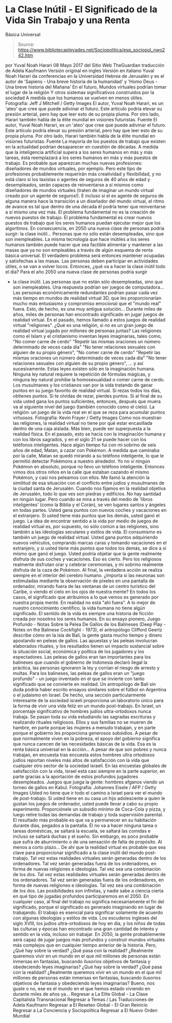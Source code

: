 # La Clase Inútil - El Significado de la Vida Sin Trabajo y una Renta 
Básica Universal

> Source: https://www.bibliotecapleyades.net/Sociopolitica/esp_sociopol_nwo242.htm

por Yuval Noah Harari 08 Mayo 2017
del Sitio Web TheGuardian
traducción de Adela Kaufmann Versión original en ingles
Versión en italiano
Yuval Noah Harari
da conferencias en la Universidad Hebrea de Jerusalén y es el autor de
'Sapiens - Una breve historia de la humanidad' y
'Homo Deus - Una breve historia del Mañana'
En el futuro,
Mundos virtuales podrían tomar el lugar de la religión
Y otros sistemas significativos construidos por la sociedad
A medida que los humanos se vuelven en menos útiles.
Fotografía: Jeff J Mitchell / Getty Images
El autor, Yuval Noah Harari, es un 'ateo' que cree que puede adivinar el futuro. Este artículo podría elevar su presión arterial, pero hay que leer esto de su propia pluma. Por otro lado, Harari también habla de la élite mundial en visiones futuristas. Fuente
El autor, Yuval Noah Harari, es un 'ateo' que cree que puede adivinar el futuro.
Este artículo podría elevar su presión arterial, pero hay que leer esto de su propia pluma.
Por otro lado, Harari también habla de la élite mundial en visiones futuristas.
Fuente
La mayoría de los puestos de trabajo que existen en la actualidad podrían desaparecer en cuestión de décadas.
A medida que la inteligencia artificial supera a los seres humanos en más y más tareas, ésta reemplazará a los seres humanos en más y más puestos de trabajo. Es probable que aparezcan muchas nuevas profesiones: diseñadores de mundos virtuales, por ejemplo.
Pero este tipo de profesiones probablemente requerirán más creatividad y flexibilidad, y no está claro si los taxistas o agentes de seguros de 40 años de edad y desempleados, serán capaces de reinventarse a sí mismos como diseñadores de mundos virtuales (traten de imaginar un mundo virtual creado por un agente de seguros!).
E incluso si el ex agente de seguros de alguna manera hace la transición a un diseñador del mundo virtual, el ritmo de avance es tal que dentro de una década él podría tener que reinventarse a sí mismo una vez más.
El problema fundamental no es la creación de nuevos puestos de trabajo. El problema fundamental es crear nuevos puestos de trabajo que los seres humanos puedan ejecutar mejor que los algoritmos.
En consecuencia, en 2050 una nueva clase de personas podría surgir:
la clase inútil...
Personas que no sólo están desempleadas, sino que son inempleables.
La misma tecnología que hace inútiles a los seres humanos también puede hacer que sea factible alimentar y mantener a las masas que ya no son empleables a través de algún esquema de renta básica universal.
El verdadero problema será entonces mantener ocupadas y satisfechas a las masas. Las personas deben participar en actividades útiles, o se van a volver locos.
Entonces, ¿qué va a hacer la clase inútil todo el día?
Para el año 2050
una nueva clase de personas podría surgir
- la clase inútil.
Las personas que no están sólo desempleadas,
sino que son inempleables.
Una respuesta podrían ser juegos de computadora...
Las personas económicamente redundantes podrían pasar cada vez más tiempo en mundos de realidad virtual 3D, que les proporcionarían mucho más entusiasmo y compromiso emocional que el "mundo real" fuera.
Esto, de hecho, es una muy antigua solución...
Durante miles de años, miles de personas han encontrado significado en jugar juegos de realidad virtual. En el pasado, hemos llamado a estos juegos de realidad virtual "religiones".
¿Qué es una religión, si no es un gran juego de realidad virtual jugado por millones de personas juntas?
Las religiones como el Islam y el cristianismo inventan leyes imaginarias, tales como,
"No comer carne de cerdo" "Repetir las mismas oraciones un número determinado de veces cada día" "No tener relaciones sexuales con alguien de su propio género",
"No comer carne de cerdo"
"Repetir las mismas oraciones un número determinado de veces cada día"
"No tener relaciones sexuales con alguien de su propio género",
... y así sucesivamente.
Estas leyes existen sólo en la imaginación humana. Ninguna ley natural requiere la repetición de fórmulas mágicas, y ninguna ley natural prohíbe la homosexualidad o comer carne de cerdo.
Los musulmanes y los cristianos van por la vida tratando de ganar puntos en su juego favorito de realidad virtual. Si rezas todos los días, obtienes puntos. Si te olvidas de rezar, pierdes puntos.
Si al final de su vida usted gana los puntos suficientes, entonces, después que muera va al siguiente nivel del juego (también conocido como el cielo).
La religión: un juego de la vida real en el que se reza para acumular puntos virtuosos. Fotografía: Kevin Frayer / Getty Images
Como nos muestran las religiones, la realidad virtual no tiene por qué estar encasillada dentro de una caja aislada. Más bien, puede ser superpuesta a la realidad física.
En el pasado, esto se hacía con la imaginación humana y con los libros sagrados, y en el siglo 21 se puede hacer con los teléfonos inteligentes.
Hace algún tiempo fui con mi sobrino de seis años de edad, Matan, a cazar con Pokémon.
A medida que caminaba por la calle, Matan se quedó mirando a su teléfono inteligente, lo que le permitió detectar Pokémons a nuestro alrededor. Yo no vi ningún Pokémon en absoluto, porque no llevo un teléfono inteligente.
Entonces vimos dos otros niños en la calle que estaban cazando el mismo Pokémon, y casi nos peleamos con ellos.
Me llamó la atención la similitud de esa situación con el conflicto entre judíos y musulmanes de la ciudad santa de Jerusalén. Cuando nos fijamos en la realidad objetiva de Jerusalén, todo lo que ves son piedras y edificios. No hay santidad en ningún lugar.
Pero cuando se mira a través del medio de 'libros inteligentes' (como la Biblia y el Corán), se ven lugares santos y ángeles en todas partes.
Usted gana puntos con nuevos coches y vacaciones en el extranjero. Si usted tiene más puntos que los demás, usted ganó el juego.
La idea de encontrar sentido a la vida por medio de juegos de realidad virtual es, por supuesto, no sólo común a las religiones, sino también a las ideologías seculares y estilos de vida.
El consumismo es también un juego de realidad virtual. Usted gana puntos adquiriendo nuevos vehículos, comprando marcas caras y tomando vacaciones en el extranjero, y si usted tiene más puntos que todos los demás, se dice a sí mismo que ganó el juego.
Usted podría objetar que la gente realmente disfruta de sus coches y vacaciones. Eso es cierto.
Pero los religiosos realmente disfrutan orar y celebrar ceremonias, y mi sobrino realmente disfruta de la caza de Pokémon. Al final, la verdadera acción se realiza siempre en el interior del cerebro humano.
¿Importa si las neuronas son estimuladas mediante la observación de píxeles en una pantalla de ordenador, mirando fuera de las ventanas de un centro turístico del Caribe, o viendo el cielo en los ojos de nuestra mente?
En todos los casos, el significado que atribuimos a lo que vemos es generado por nuestra propia mente. En realidad no está "ahí fuera". A lo mejor de nuestro conocimiento científico, la vida humana no tiene algún significado.
El sentido de la vida es siempre una historia de ficción creada por nosotros los seres humanos.
En su ensayo pionero, Juego Profundo - Notas Sobre la Pelea De Gallos de los Balineses (Deep Play - Notes on the Balinese Cockfight - 1973), el antropólogo Clifford Geertz describe cómo en la isla de Bali, la gente gasta mucho tiempo y dinero apostando en peleas de gallos.
Las apuestas y las peleas involucran elaborados rituales, y los resultados tienen un impacto sustancial sobre la situación social, económica y política de los jugadores y los espectadores.
Las peleas de gallos eran tan importantes para los balineses que cuando el gobierno de Indonesia declaró ilegal la práctica, las personas ignoraron la ley y corrían el riesgo de arresto y multas. Para los balineses, las peleas de gallos eran un "juego profundo" - un juego inventado en el que se invierte con tanto significado que se convierte en realidad.
Un antropólogo de Bali sin duda podría haber escrito ensayos similares sobre el fútbol en Argentina o el judaísmo en Israel.
De hecho, una sección particularmente interesante de la sociedad israelí proporciona un laboratorio único para la forma de vivir una vida feliz en un mundo post-trabajo. En Israel, un porcentaje significativo de hombres judíos ultra-ortodoxos nunca trabaja.
Se pasan toda su vida estudiando las sagradas escrituras y realizando rituales religiosos. Ellos y sus familias no se mueren de hambre, en parte porque las mujeres a menudo trabajan, y en parte porque el gobierno les proporciona generosos subsidios.
A pesar de que normalmente viven en la pobreza, el apoyo del gobierno significa que nunca carecen de las necesidades básicas de la vida.
Esa es la renta básica universal en la acción...
A pesar de que son pobres y nunca trabajan, en encuesta tras encuesta estos hombres ultra ortodoxos judíos reportan niveles más altos de satisfacción con la vida que cualquier otro sector de la sociedad israelí.
En las encuestas globales de satisfacción con la vida, Israel está casi siempre en la parte superior, en parte gracias a la aportación de estos profundos jugadores desempleados.
Juegos que juega la gente: hombres afganos viendo un torneo de gallos en Kabul. Fotografía: Johannes Eisele / AFP / Getty Images
Usted no tiene que ir todo el camino a Israel para ver el mundo de post-trabajo.
Si usted tiene en su casa un hijo adolescente a quien le gustan los juegos de ordenador, usted puede llevar a cabo su propio experimento. Proporciónele un subsidio mínimo de Coca-Cola y pizza, y luego retire todas las demandas de trabajo y toda supervisión parental.
El resultado más probable es que va a permanecer en su habitación durante días, pegados a la pantalla. Él no va a hacer ninguna tarea o tareas domésticas, se saltará la escuela, se saltará las comidas e incluso se saltará duchas y el sueño.
Sin embargo, es poco probable que sufra de aburrimiento o de una sensación de falta de propósito. Al menos a corto plazo...
De ahí que la realidad virtual es probable que sea clave para proporcionar significado a la clase inútil del mundo post-trabajo.
Tal vez estas realidades virtuales serán generadas dentro de los ordenadores. Tal vez serán generadas fuera de los ordenadores, en forma de nuevas religiones e ideologías. Tal vez sea una combinación de los dos.
Tal vez estas realidades virtuales serán generadas dentro de los ordenadores.
Tal vez serán generadas fuera de los ordenadores, en forma de nuevas religiones e ideologías.
Tal vez sea una combinación de los dos.
Las posibilidades son infinitas, y nadie sabe a ciencia cierta en qué tipo de jugadas profundos participaremos en el 2050.
En cualquier caso, al final del trabajo no significa necesariamente el fin del significado, porque el significado es generado imaginando en lugar de trabajando. El trabajo es esencial para significar solamente de acuerdo con algunas ideologías y estilos de vida.
Los escuderos ingleses del siglo XVIII, los judíos ultra-ortodoxos de hoy en día, y los niños de todas las culturas y épocas han encontrado una gran cantidad de interés y sentido en la vida, incluso sin trabajar.
En 2050, la gente probablemente será capaz de jugar juegos más profundos y construir mundos virtuales más complejos que en cualquier tiempo anterior de la historia.
Pero,
¿Qué hay sobre la verdad? ¿Qué pasa con la realidad? ¿Realmente queremos vivir en un mundo en el que mil millones de personas están inmersas en fantasías, buscando ilusorios objetivos de fantasía y obedeciendo leyes imaginarias?
¿Qué hay sobre la verdad?
¿Qué pasa con la realidad?
¿Realmente queremos vivir en un mundo en el que mil millones de personas están inmersas en fantasías, buscando ilusorios objetivos de fantasía y obedeciendo leyes imaginarias?
Bueno, nos guste o no, ese es el mundo en el que hemos estado viviendo en durante miles de años ya...
Regresar a La Elite Global - La Clase Capitalista Transnacional
Regresar a Temas / Las Traducciones de Adela Kaufmann
Regresar a El Reseteo Global - El Gran Reinicio
Regresar a La Conciencia y Sociopolítica
Regresar a El Nuevo Orden Mundial
